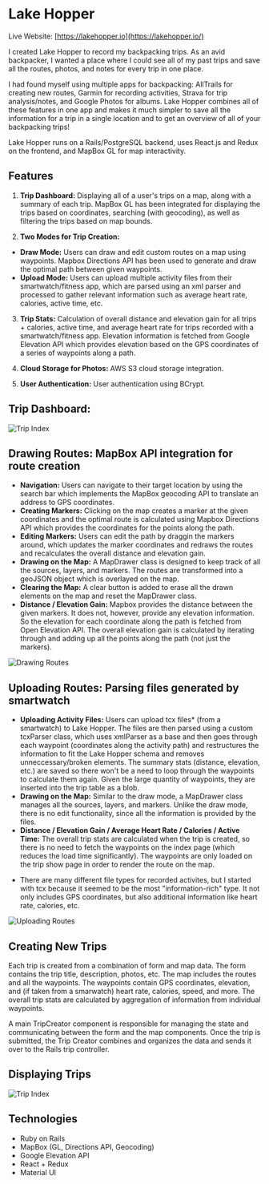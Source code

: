 # Lake Hopper

Live Website: [https://lakehopper.io](https://lakehopper.io/)

I created Lake Hopper to record my backpacking trips. As an avid backpacker, I wanted a place where I could see all of my past trips and save all the routes, photos, and notes for every trip in one place.

I had found myself using multiple apps for backpacking: AllTrails for creating new routes, Garmin for recording activities, Strava for trip analysis/notes, and Google Photos for albums. Lake Hopper combines all of these features in one app and makes it much simpler to save all the information for a trip in a single location and to get an overview of all of your backpacking trips!

Lake Hopper runs on a Rails/PostgreSQL backend, uses React.js and Redux on the frontend, and MapBox GL for map interactivity.

## Features

1. **Trip Dashboard:** Displaying all of a user's trips on a map, along with a summary of each trip. MapBox GL has been integrated for displaying the trips based on coordinates, searching (with geocoding), as well as filtering the trips based on map bounds.

2. **Two Modes for Trip Creation:**
- **Draw Mode:** Users can draw and edit custom routes on a map using waypoints. Mapbox Directions API has been used to generate and draw the optimal path between given waypoints.
- **Upload Mode:** Users can upload multiple activity files from their smartwatch/fitness app, which are parsed using an xml parser and processed to gather relevant information such as average heart rate, calories, active time, etc.

3. **Trip Stats:** Calculation of overall distance and elevation gain for all trips + calories, active time, and average heart rate for trips recorded with a smartwatch/fitness app. Elevation information is fetched from Google Elevation API which provides elevation based on the GPS coordinates of a series of waypoints along a path. 

4. **Cloud Storage for Photos:** AWS S3 cloud storage integration.

5. **User Authentication:** User authentication using BCrypt.

## Trip Dashboard:

![Trip Index](https://raw.githubusercontent.com/kiana-h/lake-hopper/master/readme_assets/trip_index.gif)

## Drawing Routes: MapBox API integration for route creation

- **Navigation:** Users can navigate to their target location by using the search bar which implements the MapBox geocoding API to translate an address to GPS coordinates. 
- **Creating Markers:** Clicking on the map creates a marker at the given coordinates and the optimal route is calculated using Mapbox Directions API which provides the coordinates for the points along the path. 
- **Editing Markers:** Users can edit the path by draggin the markers around, which updates the marker coordinates and redraws the routes and recalculates the overall distance and elevation gain.  
- **Drawing on the Map:** A MapDrawer class is designed to keep track of all the sources, layers, and markers. The routes are transformed into a geoJSON object which is overlayed on the map. 
- **Clearing the Map:** A clear button is added to erase all the drawn elements on the map and reset the MapDrawer class. 
- **Distance / Elevation Gain:** Mapbox provides the distance between the given markers. It does not, however, provide any elevation information. So the elevation for each coordinate along the path is fetched from Open Elevation API. The overall elevation gain is calculated by iterating through and adding up all the points along the path (not just the markers).  

![Drawing Routes](https://raw.githubusercontent.com/kiana-h/lake-hopper/master/readme_assets/draw_video_notab.gif)

## Uploading Routes: Parsing files generated by smartwatch

- **Uploading Activity Files:** Users can upload tcx files* (from a smartwatch) to Lake Hopper. The files are then parsed using a custom tcxParser class, which uses xmlParser as a base and then goes through each waypoint (coordinates along the activity path) and restructures the information to fit the Lake Hopper schema and removes unneccessary/broken elements. The summary stats (distance, elevation, etc.) are saved so there won't be a need to loop through the waypoints to calculate them again. Given the large quantity of waypoints, they are inserted into the trip table as a blob. 
- **Drawing on the Map:** Similar to the draw mode, a MapDrawer class manages all the sources, layers, and markers. Unlike the draw mode, there is no edit functionality, since all the information is provided by the files. 
- **Distance / Elevation Gain / Average Heart Rate / Calories / Active Time:** The overall trip stats are calculated when the trip is created, so there is no need to fetch the waypoints on the index page (which reduces the load time significantly). The waypoints are only loaded on the trip show page in order to render the route on the map.

* There are many different file types for recorded activites, but I started with tcx because it seemed to be the most "information-rich" type. It not only includes GPS coordinates, but also additional information like heart rate, calories, etc. 

![Uploading Routes](https://raw.githubusercontent.com/kiana-h/lake-hopper/master/readme_assets/upload_video_notab.gif)

## Creating New Trips

Each trip is created from a combination of form and map data. The form contains the trip title, description, photos, etc. The map includes the routes and all the waypoints. The waypoints contain GPS coordinates, elevation, and (if taken from a smarwatch) heart rate, calories, speed, and more. The overall trip stats are calculated by aggregation of information from individual waypoints.

A main TripCreator component is responsible for managing the state and communicating between the form and the map components. Once the trip is submitted, the Trip Creator combines and organizes the data and sends it over to the Rails trip controller. 

## Displaying Trips

![Trip Index](https://raw.githubusercontent.com/kiana-h/lake-hopper/master/readme_assets/trip_show.gif)

## Technologies

- Ruby on Rails
- MapBox (GL, Directions API, Geocoding)
- Google Elevation API
- React + Redux
- Material UI
